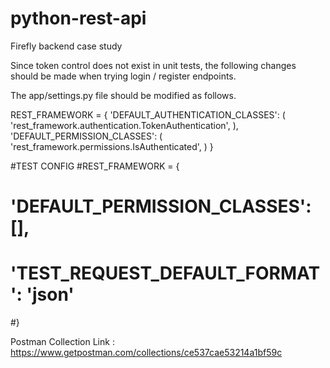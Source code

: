 # python-rest-api
Firefly backend case study

Since token control does not exist in unit tests, the following changes should be made when trying login / register endpoints.

The app/settings.py file should be modified as follows.

REST_FRAMEWORK = {
    'DEFAULT_AUTHENTICATION_CLASSES': (
        'rest_framework.authentication.TokenAuthentication',
    ),
    'DEFAULT_PERMISSION_CLASSES': (
        'rest_framework.permissions.IsAuthenticated',
    )
}

#TEST CONFIG
#REST_FRAMEWORK = {
#    'DEFAULT_PERMISSION_CLASSES': [],
#    'TEST_REQUEST_DEFAULT_FORMAT': 'json'
#}

Postman Collection Link : https://www.getpostman.com/collections/ce537cae53214a1bf59c